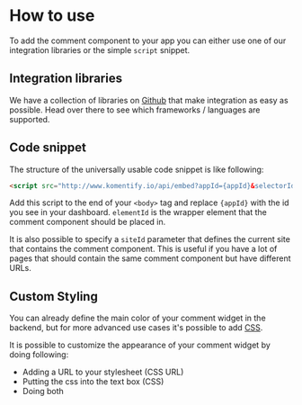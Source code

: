 # How to use

To add the comment component to your app you can either use one of our integration libraries or the simple `script` snippet. 

## Integration libraries

We have a collection of libraries on [Github](https://github.com/komentify/integration-libs) that make integration as easy as possible. Head over there to see which frameworks / languages are supported.

## Code snippet

The structure of the universally usable code snippet is like following:

```html
<script src="http://www.komentify.io/api/embed?appId={appId}&selectorId={elementId}"></script>
```

Add this script to the end of your `<body>` tag and replace `{appId}` with the id you see in your dashboard. `elementId` is the wrapper element that the comment component should be placed in.

It is also possible to specify a `siteId` parameter that defines the current site that contains the comment component. This is useful if you have a lot of pages that should contain the same comment component but have different URLs.

## Custom Styling

You can already define the main color of your comment widget in the backend, but for more advanced use cases it's possible to add [CSS](http://wtfhtmlcss.com/).

It is possible to customize the appearance of your comment widget by doing following:

* Adding a URL to your stylesheet (CSS URL)
* Putting the css into the text box (CSS)
* Doing both







